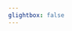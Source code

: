 ```yaml
---
glightbox: false
---
```


<style> #map { width: auto; height: 400px; margin: 0;} </style>

<div id="map"></div>

<script> 
var mygpxurl = "https://siroccomeister.github.io/f3/assets/gpx/GPX1.gpx";
</script>

<script src="/f3/javascripts/mygpx.js"> </script>

